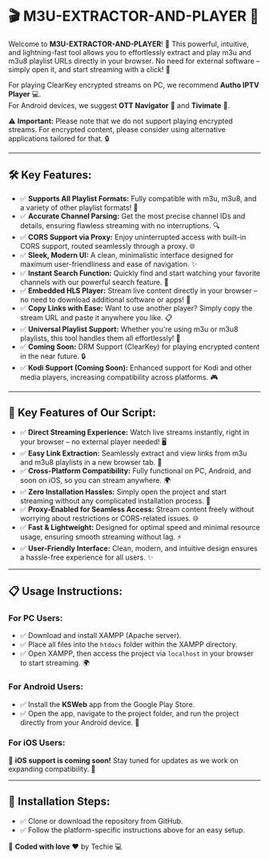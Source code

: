# 🎬 M3U-EXTRACTOR-AND-PLAYER 📡

Welcome to **M3U-EXTRACTOR-AND-PLAYER**! 🚀 This powerful, intuitive, and lightning-fast tool allows you to effortlessly extract and play m3u and m3u8 playlist URLs directly in your browser. No need for external software – simply open it, and start streaming with a click! 🎥

For playing ClearKey encrypted streams on PC, we recommend **Autho IPTV Player** 💻.  
For Android devices, we suggest **OTT Navigator** 📱 and **Tivimate** 📲.

⚠️ **Important:** Please note that we do not support playing encrypted streams. For encrypted content, please consider using alternative applications tailored for that. 🔒

---

## 🛠️ Key Features:
- ✅ **Supports All Playlist Formats:** Fully compatible with m3u, m3u8, and a variety of other playlist formats! 🔄
- ✅ **Accurate Channel Parsing:** Get the most precise channel IDs and details, ensuring flawless streaming with no interruptions. 🔍
- ✅ **CORS Support via Proxy:** Enjoy uninterrupted access with built-in CORS support, routed seamlessly through a proxy. 🌐
- ✅ **Sleek, Modern UI:** A clean, minimalistic interface designed for maximum user-friendliness and ease of navigation. ✨
- ✅ **Instant Search Function:** Quickly find and start watching your favorite channels with our powerful search feature. 🔎
- ✅ **Embedded HLS Player:** Stream live content directly in your browser – no need to download additional software or apps! 🎥
- ✅ **Copy Links with Ease:** Want to use another player? Simply copy the stream URL and paste it anywhere you like. 📋
- ✅ **Universal Playlist Support:** Whether you're using m3u or m3u8 playlists, this tool handles them all effortlessly! 🔗
- ✅ **Coming Soon:** DRM Support (ClearKey) for playing encrypted content in the near future. 🔒
- ✅ **Kodi Support (Coming Soon):** Enhanced support for Kodi and other media players, increasing compatibility across platforms. 🎮

---

## 📝 Key Features of Our Script:
- ✅ **Direct Streaming Experience:** Watch live streams instantly, right in your browser – no external player needed! 🖥️
- ✅ **Easy Link Extraction:** Seamlessly extract and view links from m3u and m3u8 playlists in a new browser tab. 📎
- ✅ **Cross-Platform Compatibility:** Fully functional on PC, Android, and soon on iOS, so you can stream anywhere. 🌍
- ✅ **Zero Installation Hassles:** Simply open the project and start streaming without any complicated installation process. 🔧
- ✅ **Proxy-Enabled for Seamless Access:** Stream content freely without worrying about restrictions or CORS-related issues. 🌐
- ✅ **Fast & Lightweight:** Designed for optimal speed and minimal resource usage, ensuring smooth streaming without lag. ⚡
- ✅ **User-Friendly Interface:** Clean, modern, and intuitive design ensures a hassle-free experience for all users. ✨

---

## 📋 Usage Instructions:

### For PC Users:
- ✅ Download and install XAMPP (Apache server).
- ✅ Place all files into the `htdocs` folder within the XAMPP directory.
- ✅ Open XAMPP, then access the project via `localhost` in your browser to start streaming. 🌍

### For Android Users:
- ✅ Install the **KSWeb** app from the Google Play Store.
- ✅ Open the app, navigate to the project folder, and run the project directly from your Android device. 📱

### For iOS Users:
📲 **iOS support is coming soon!** Stay tuned for updates as we work on expanding compatibility. 🚀

---

## 📝 Installation Steps:
- ✅ Clone or download the repository from GitHub.
- ✅ Follow the platform-specific instructions above for an easy setup.

💖 **Coded with love** ❤️ by Techie 💻
